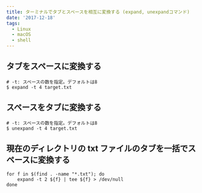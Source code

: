 ```yaml
---
title: ターミナルでタブとスペースを相互に変換する (expand, unexpandコマンド)
date: '2017-12-18'
tags:
  - Linux
  - macOS
  - shell
---
```


## タブをスペースに変換する

```shell
# -t: スペースの数を指定。デフォルトは8
$ expand -t 4 target.txt
```

## スペースをタブに変換する

```shell
# -t: スペースの数を指定。デフォルトは8
$ unexpand -t 4 target.txt
```

## 現在のディレクトリの txt ファイルのタブを一括でスペースに変換する

```shell
for f in $(find . -name "*.txt"); do
    expand -t 2 ${f} | tee ${f} > /dev/null
done
```
